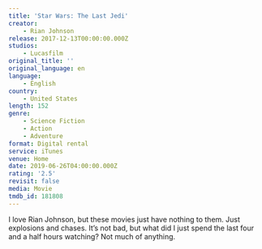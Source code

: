 ```yaml
---
title: 'Star Wars: The Last Jedi'
creator:
    - Rian Johnson
release: 2017-12-13T00:00:00.000Z
studios:
    - Lucasfilm
original_title: ''
original_language: en
language:
    - English
country:
    - United States
length: 152
genre:
    - Science Fiction
    - Action
    - Adventure
format: Digital rental
service: iTunes
venue: Home
date: 2019-06-26T04:00:00.000Z
rating: '2.5'
revisit: false
media: Movie
tmdb_id: 181808
---
```


I love Rian Johnson, but these movies just have nothing to them. Just explosions and chases. It’s not bad, but what did I just spend the last four and a half hours watching? Not much of anything.
